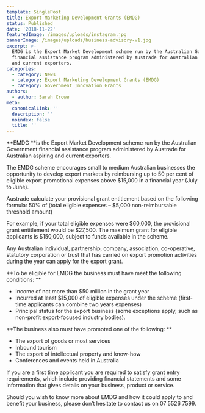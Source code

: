 ```yaml
---
template: SinglePost
title: Export Marketing Development Grants (EMDG)
status: Published
date: '2018-11-22'
featuredImage: /images/uploads/instagram.jpg
bannerImage: /images/uploads/business-advisory-v1.jpg
excerpt: >-
  EMDG is the Export Market Development scheme run by the Australian Government
  financial assistance program administered by Austrade for Australian aspiring
  and current exporters.
categories:
  - category: News
  - category: Export Marketing Development Grants (EMDG)
  - category: Government Innovation Grants
authors:
  - author: Sarah Crowe
meta:
  canonicalLink: ''
  description: ''
  noindex: false
  title: ''
---
```


**EMDG **is the Export Market Development scheme run by the Australian Government financial assistance program administered by Austrade for Australian aspiring and current exporters.

The EMDG scheme encourages small to medium Australian businesses the opportunity to develop export markets by reimbursing up to 50 per cent of eligible export promotional expenses above $15,000 in a financial year (July to June).

Austrade calculate your provisional grant entitlement based on the following formula: 50% of (total eligible expenses – $5,000 non-reimbursable threshold amount)

For example, if your total eligible expenses were $60,000, the provisional grant entitlement would be $27,500. The maximum grant for eligible applicants is $150,000, subject to funds available in the scheme.

Any Australian individual, partnership, company, association, co-operative, statutory corporation or trust that has carried on export promotion activities during the year can apply for the export grant.

**To be eligible for EMDG the business must have meet the following conditions:
**

- Income of not more than $50 million in the grant year
- Incurred at least $15,000 of eligible expenses under the scheme (first-time applicants can combine two years expenses)
- Principal status for the export business (some exceptions apply, such as non-profit export-focused industry bodies).

**The business also must have promoted one of the following:
**

- The export of goods or most services
- Inbound tourism
- The export of intellectual property and know-how
- Conferences and events held in Australia

If you are a first time applicant you are required to satisfy grant entry requirements, which include providing financial statements and some information that gives details on your business, product or service.

Should you wish to know more about EMDG and how it could apply to and benefit your business, please don’t hesitate to contact us on 07 5526 7599.
